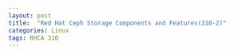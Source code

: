 ```yaml
---
layout: post
title:  "Red Hat Ceph Storage Components and Features(310-2)"
categories: Linux
tags: RHCA 310
---
```

